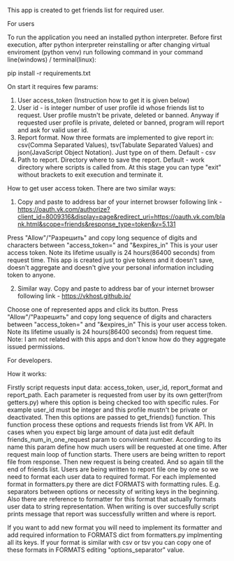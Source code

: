 This app is created to get friends list for required user.

For users

To run the application you need an installed python interpreter.
Before first execution, after python interpreter reinstalling or after changing virtual enviroment (python venv) run following command in your command line(windows) / terminal(linux):

pip install -r requirements.txt

On start it requires few params:
1) User access_token (Instruction how to get it is given below)
2) User id - is integer number of user profile id whose friends list to request. User profile mustn't be private, deleted or banned. 
Anyway if requested user profile is private, deleted or banned, program will report and ask for valid user id.
3) Report format. Now three formats are implemented to give report in: csv(Comma Separated Values), tsv(Tabulate Separated Values)
and json(JavaScript Object Notation). Just type on of them. Default  - csv
4) Path to report. Directory where to save the report. Default - work directory where scripts is called from.
At this stage you can type "exit" without brackets to exit execution and terminate it.

How to get user access token.
There are two similar ways:
1) Copy and paste to address bar of your internet browser following link - 
https://oauth.vk.com/authorize?client_id=8009316&display=page&redirect_uri=https://oauth.vk.com/blank.html&scope=friends&response_type=token&v=5.131

Press "Allow"/"Разрешить" and copy long sequence of digits and characters between "access_token=" and "&expires_in"
This is your user access token. Note its lifetime usually is 24 hours(86400 seconds) from request time.
This app is created just to give tokens and it doesn't save, doesn't aggregate and doesn't give your personal information including token to anyone.

2) Similar way. Copy and paste to address bar of your internet browser following link - 
https://vkhost.github.io/

  Choose one of represented apps and click its button.
  Press "Allow"/"Разрешить" and copy long sequence of digits and characters between "access_token=" and "&expires_in"
  This is your user access token. Note its lifetime usually is 24 hours(86400 seconds) from request time.
  Note: I am not related with this apps and don't know how do they aggregate issued permissions.

For developers.

  How it works:
  
  Firstly script requests input data: access_token, user_id, report_format and report_path. Each parameter is requested from user by its own getter(from getters.py) where this option is being checked too with specific rules.
  For example user_id must be integer and this profile mustn't be private or deactivated. 
  Then this options are passed to get_friends() function. 
  This function process these options and requests friends list from VK API. 
  In cases when you expect big large amount of data just edit default friends_num_in_one_request param to convinient number. According to its name this param define how much   users will be requested at one time.
  After request main loop of function starts. There users are being written to report file from response. Then new request is being created. And so again till the end of friends list.
  Users are being written to report file one by one so we need to format each user data to required format. For each implemented format in formatters.py there are dict FORMATS with formatting rules. E.g. separators between options or necessity of writing keys in the beginning. Also there are reference to formatter for this format that actually formats user data to string representation.
When writing is over succesfully script prints message that report was successfully written and where is report.

If you want to add new format you will need to implement its formatter and add required information to FORMATS dict from formatters.py implmenting all its keys.
If your format is similar with csv or tsv you can copy one of these formats in FORMATS editing "options_separator" value.
